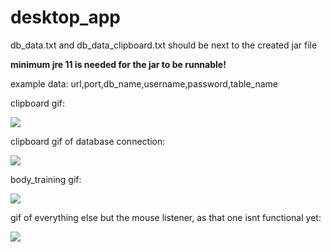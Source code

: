 # desktop_app
db_data.txt and db_data_clipboard.txt should be next to the created jar file

**minimum jre 11 is needed for the jar to be runnable!**

example data:
url,port,db_name,username,password,table_name


clipboard gif:

![](https://cdn.discordapp.com/attachments/838073521850155029/930794834854314004/desktop_app_clipboard_1.gif)


clipboard gif of database connection:

![](https://cdn.discordapp.com/attachments/838073521850155029/930799072795832320/desktop_app_clipboard_2.gif)


body_training gif:

![](https://cdn.discordapp.com/attachments/838073521850155029/930801327028727818/desktop_app_body.gif)


gif of everything else but the mouse listener, as that one isnt functional yet:

![](https://cdn.discordapp.com/attachments/838073521850155029/930804720816250900/desktop_app_everything_else.gif)
